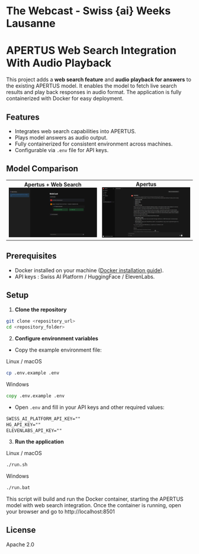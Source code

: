 # The Webcast - Swiss {ai} Weeks Lausanne

# APERTUS Web Search Integration With Audio Playback

This project adds a **web search feature** and **audio playback for answers** to the existing APERTUS model. It enables the model to fetch live search results and play back responses in audio format. The application is fully containerized with Docker for easy deployment.

## Features

- Integrates web search capabilities into APERTUS.
- Plays model answers as audio output.
- Fully containerized for consistent environment across machines.  
- Configurable via `.env` file for API keys.

## Model Comparison

<p align="center">
  <table>
    <tr>
    <td align="center">
        <b>Apertus + Web Search</b><br>
        <img src="images/apertus_web.jpg" alt="Apertus with Web Search" width="800">
      </td>
      <td align="center">
        <b>Apertus</b><br>
        <img src="images/apertus.jpg" alt="Apertus LLM" width="800">
      </td>
    </tr>
  </table>
</p>

## Prerequisites

- Docker installed on your machine ([Docker installation guide](https://docs.docker.com/get-docker/)).  
- API keys : Swiss AI Platform / HuggingFace / ElevenLabs.  


## Setup

1. **Clone the repository**

```bash
git clone <repository_url>
cd <repository_folder>
```

2. **Configure environment variables**

* Copy the example environment file:

Linux / macOS

```bash
cp .env.example .env
```

Windows

```cmd
copy .env.example .env
```


* Open `.env` and fill in your API keys and other required values:

```env
SWISS_AI_PLATFORM_API_KEY=""
HG_API_KEY=""
ELEVENLABS_API_KEY=""
```

3. **Run the application**

Linux / macOS

```bash
./run.sh
```

Windows
```cmd
./run.bat
```
This script will build and run the Docker container, starting the APERTUS model with web search integration.
Once the container is running, open your browser and go to http://localhost:8501


## License

Apache 2.0

